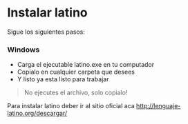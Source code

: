 # Instalar latino
Sigue los siguientes pasos:


### Windows

* Carga el ejecutable latino.exe en tu computador 
* Copialo en cualquier carpeta que desees
* Y listo ya esta listo para trabajar
> No ejecutes el archivo, solo copialo! 




Para instalar latino deber ir al sitio oficial aca http://lenguaje-latino.org/descargar/

